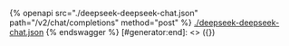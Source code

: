 [#generator:start]: <> ({ "template": "openapi" })
{% openapi src="./deepseek-deepseek-chat.json" path="/v2/chat/completions" method="post" %}
[./deepseek-deepseek-chat.json](./deepseek-deepseek-chat.json)
{% endswagger %}
[#generator:end]: <> ({})